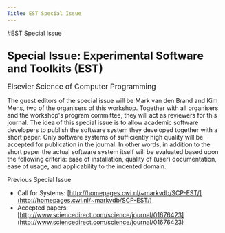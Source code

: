 ```yaml
---
Title: EST Special Issue
---
```

#EST Special Issue
## <big>Special Issue: Experimental Software and Toolkits (EST)</big>

<big>Elsevier Science of Computer Programming</big>

The guest editors of the special issue will be Mark van den Brand and Kim Mens, two of the organisers of this workshop. Together with all organisers and the workshop's program committee, they will act as reviewers for this journal. The idea of this special issue is to allow academic software developers to publish the software system they developed together with a short paper. Only software systems of sufficiently high quality will be accepted for publication in the journal. In other words, in addition to the short paper the actual software system itself will be evaluated based upon the following criteria: ease of installation, quality of (user) documentation, ease of usage, and applicability to the indented domain.

Previous Special Issue

- Call for Systems: [http://homepages.cwi.nl/~markvdb/SCP-EST/](http://homepages.cwi.nl/~markvdb/SCP-EST/)
- Accepted papers: [http://www.sciencedirect.com/science/journal/01676423](http://www.sciencedirect.com/science/journal/01676423)
